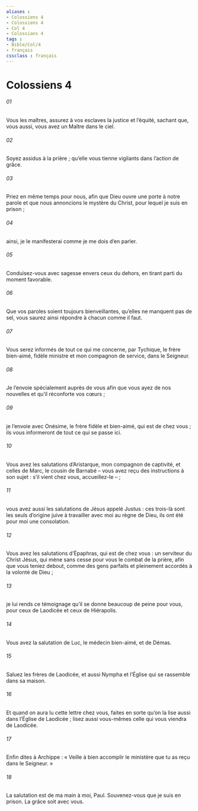 ```yaml
---
aliases : 
- Colossiens 4
- Colossiens 4
- Col 4
- Colossians 4
tags : 
- Bible/Col/4
- français
cssclass : français
---
```


# Colossiens 4

###### 01
Vous les maîtres, assurez à vos esclaves la justice et l’équité, sachant que, vous aussi, vous avez un Maître dans le ciel.
###### 02
Soyez assidus à la prière ; qu’elle vous tienne vigilants dans l’action de grâce.
###### 03
Priez en même temps pour nous, afin que Dieu ouvre une porte à notre parole et que nous annoncions le mystère du Christ, pour lequel je suis en prison ;
###### 04
ainsi, je le manifesterai comme je me dois d’en parler.
###### 05
Conduisez-vous avec sagesse envers ceux du dehors, en tirant parti du moment favorable.
###### 06
Que vos paroles soient toujours bienveillantes, qu’elles ne manquent pas de sel, vous saurez ainsi répondre à chacun comme il faut.
###### 07
Vous serez informés de tout ce qui me concerne, par Tychique, le frère bien-aimé, fidèle ministre et mon compagnon de service, dans le Seigneur.
###### 08
Je l’envoie spécialement auprès de vous afin que vous ayez de nos nouvelles et qu’il réconforte vos cœurs ;
###### 09
je l’envoie avec Onésime, le frère fidèle et bien-aimé, qui est de chez vous ; ils vous informeront de tout ce qui se passe ici.
###### 10
Vous avez les salutations d’Aristarque, mon compagnon de captivité, et celles de Marc, le cousin de Barnabé – vous avez reçu des instructions à son sujet : s’il vient chez vous, accueillez-le – ;
###### 11
vous avez aussi les salutations de Jésus appelé Justus : ces trois-là sont les seuls d’origine juive à travailler avec moi au règne de Dieu, ils ont été pour moi une consolation.
###### 12
Vous avez les salutations d’Épaphras, qui est de chez vous : un serviteur du Christ Jésus, qui mène sans cesse pour vous le combat de la prière, afin que vous teniez debout, comme des gens parfaits et pleinement accordés à la volonté de Dieu ;
###### 13
je lui rends ce témoignage qu’il se donne beaucoup de peine pour vous, pour ceux de Laodicée et ceux de Hiérapolis.
###### 14
Vous avez la salutation de Luc, le médecin bien-aimé, et de Démas.
###### 15
Saluez les frères de Laodicée, et aussi Nympha et l’Église qui se rassemble dans sa maison.
###### 16
Et quand on aura lu cette lettre chez vous, faites en sorte qu’on la lise aussi dans l’Église de Laodicée ; lisez aussi vous-mêmes celle qui vous viendra de Laodicée.
###### 17
Enfin dites à Archippe : « Veille à bien accomplir le ministère que tu as reçu dans le Seigneur. »
###### 18
La salutation est de ma main à moi, Paul. Souvenez-vous que je suis en prison. La grâce soit avec vous.
